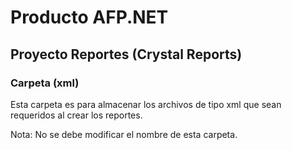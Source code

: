 # Producto AFP.NET

## Proyecto Reportes (Crystal Reports)

### Carpeta (xml)

Esta carpeta es para almacenar los archivos de tipo xml que sean requeridos al crear los reportes.

Nota: No se debe modificar el nombre de esta carpeta.
